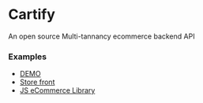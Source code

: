 # Cartify
An open source Multi-tannancy ecommerce backend API 

### Examples
- [DEMO](http://cartify.shopdesk.co/) 
- [Store front](http://cartify.shopdesk.co/example/#!/home)
- [JS eCommerce Library](http://cartify.shopdesk.co/example/libs/cartify.js)
